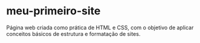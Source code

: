 # meu-primeiro-site
Página web criada como prática de HTML e CSS, com o objetivo de aplicar conceitos básicos de estrutura e formatação de sites.
